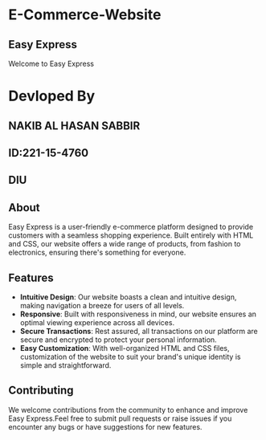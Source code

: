 # E-Commerce-Website

<h2>Easy Express</h2>

Welcome to Easy Express 

<h1>Devloped By
<h2>NAKIB AL HASAN SABBIR</h2>
<h2>ID:221-15-4760
<h2>DIU

## About
Easy Express is a user-friendly e-commerce platform designed to provide customers with a seamless shopping experience. Built entirely with HTML and CSS, our website offers a wide range of products, from fashion to electronics, ensuring there's something for everyone.

## Features

- **Intuitive Design**: Our website boasts a clean and intuitive design, making navigation a breeze for users of all levels.
- **Responsive**: Built with responsiveness in mind, our website ensures an optimal viewing experience across all devices.
- **Secure Transactions**: Rest assured, all transactions on our platform are secure and encrypted to protect your personal information.
- **Easy Customization**: With well-organized HTML and CSS files, customization of the website to suit your brand's unique identity is simple and straightforward.


## Contributing
We welcome contributions from the community to enhance and improve Easy Express.Feel free to submit pull requests or raise issues if you encounter any bugs or have suggestions for new features.
